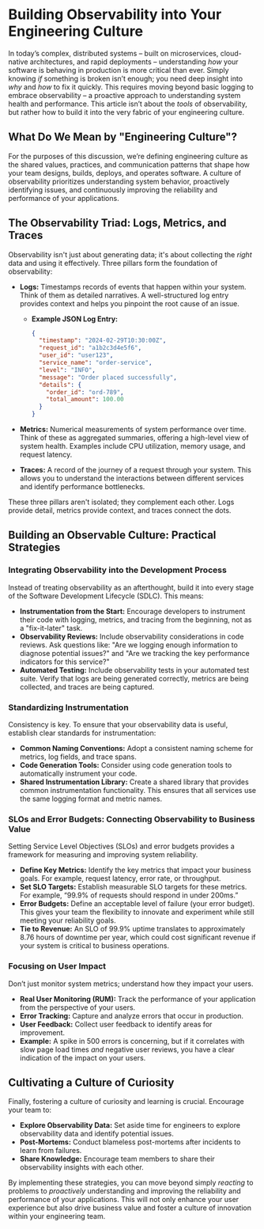 # Building Observability into Your Engineering Culture

In today’s complex, distributed systems – built on microservices, cloud-native architectures, and rapid deployments – understanding *how* your software is behaving in production is more critical than ever. Simply knowing *if* something is broken isn’t enough; you need deep insight into *why* and *how* to fix it quickly. This requires moving beyond basic logging to embrace observability – a proactive approach to understanding system health and performance. This article isn’t about the *tools* of observability, but rather how to build it into the very fabric of your engineering culture.

## What Do We Mean by "Engineering Culture"?

For the purposes of this discussion, we’re defining engineering culture as the shared values, practices, and communication patterns that shape how your team designs, builds, deploys, and operates software.  A culture of observability prioritizes understanding system behavior, proactively identifying issues, and continuously improving the reliability and performance of your applications.

## The Observability Triad: Logs, Metrics, and Traces

Observability isn't just about generating data; it's about collecting the *right* data and using it effectively.  Three pillars form the foundation of observability:

*   **Logs:**  Timestamps records of events that happen within your system.  Think of them as detailed narratives.  A well-structured log entry provides context and helps you pinpoint the root cause of an issue.
    *   **Example JSON Log Entry:**
        ```json
        {
          "timestamp": "2024-02-29T10:30:00Z",
          "request_id": "a1b2c3d4e5f6",
          "user_id": "user123",
          "service_name": "order-service",
          "level": "INFO",
          "message": "Order placed successfully",
          "details": {
            "order_id": "ord-789",
            "total_amount": 100.00
          }
        }
        ```
        
*   **Metrics:** Numerical measurements of system performance over time. Think of these as aggregated summaries, offering a high-level view of system health. Examples include CPU utilization, memory usage, and request latency.
*   **Traces:**  A record of the journey of a request through your system.  This allows you to understand the interactions between different services and identify performance bottlenecks.

These three pillars aren't isolated; they complement each other. Logs provide detail, metrics provide context, and traces connect the dots.

## Building an Observable Culture: Practical Strategies

### Integrating Observability into the Development Process

Instead of treating observability as an afterthought, build it into every stage of the Software Development Lifecycle (SDLC). This means:

*   **Instrumentation from the Start:** Encourage developers to instrument their code with logging, metrics, and tracing from the beginning, not as a "fix-it-later" task.
*   **Observability Reviews:** Include observability considerations in code reviews.  Ask questions like: "Are we logging enough information to diagnose potential issues?" and "Are we tracking the key performance indicators for this service?"
*   **Automated Testing:**  Include observability tests in your automated test suite. Verify that logs are being generated correctly, metrics are being collected, and traces are being captured.

### Standardizing Instrumentation

Consistency is key.  To ensure that your observability data is useful, establish clear standards for instrumentation:

*   **Common Naming Conventions:**  Adopt a consistent naming scheme for metrics, log fields, and trace spans.
*   **Code Generation Tools:** Consider using code generation tools to automatically instrument your code.
*   **Shared Instrumentation Library:**  Create a shared library that provides common instrumentation functionality. This ensures that all services use the same logging format and metric names.

### SLOs and Error Budgets: Connecting Observability to Business Value

Setting Service Level Objectives (SLOs) and error budgets provides a framework for measuring and improving system reliability. 

*   **Define Key Metrics:** Identify the key metrics that impact your business goals. For example, request latency, error rate, or throughput.
*   **Set SLO Targets:** Establish measurable SLO targets for these metrics. For example, “99.9% of requests should respond in under 200ms.”
*   **Error Budgets:** Define an acceptable level of failure (your error budget).  This gives your team the flexibility to innovate and experiment while still meeting your reliability goals.
*    **Tie to Revenue:** An SLO of 99.9% uptime translates to approximately 8.76 hours of downtime per year, which could cost significant revenue if your system is critical to business operations.

### Focusing on User Impact

Don’t just monitor system metrics; understand how they impact your users. 

*   **Real User Monitoring (RUM):**  Track the performance of your application from the perspective of your users.
*   **Error Tracking:**  Capture and analyze errors that occur in production.
*   **User Feedback:**  Collect user feedback to identify areas for improvement.
*   **Example:**  A spike in 500 errors is concerning, but if it correlates with slow page load times *and* negative user reviews, you have a clear indication of the impact on your users.

## Cultivating a Culture of Curiosity

Finally, fostering a culture of curiosity and learning is crucial. Encourage your team to:

*   **Explore Observability Data:**  Set aside time for engineers to explore observability data and identify potential issues.
*   **Post-Mortems:**  Conduct blameless post-mortems after incidents to learn from failures.
*   **Share Knowledge:**  Encourage team members to share their observability insights with each other.


By implementing these strategies, you can move beyond simply *reacting* to problems to *proactively* understanding and improving the reliability and performance of your applications. This will not only enhance your user experience but also drive business value and foster a culture of innovation within your engineering team.